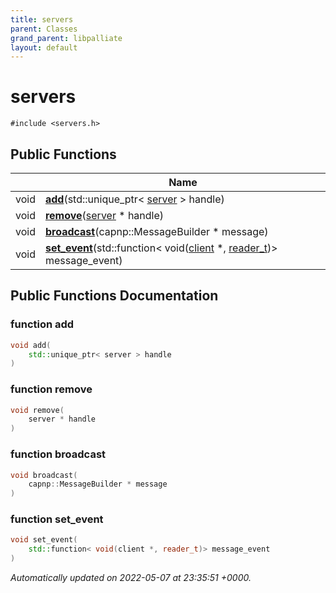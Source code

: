 ```yaml
---
title: servers
parent: Classes
grand_parent: libpalliate
layout: default
---
```


# servers






`#include <servers.h>`

## Public Functions

|                | Name           |
| -------------- | -------------- |
| void | **[add](/libpalliate/generated/Classes/classservers#function-add)**(std::unique_ptr< [server](/libpalliate/generated/Classes/classtransport_1_1server) > handle) |
| void | **[remove](/libpalliate/generated/Classes/classservers#function-remove)**([server](/libpalliate/generated/Classes/classtransport_1_1server) * handle) |
| void | **[broadcast](/libpalliate/generated/Classes/classservers#function-broadcast)**(capnp::MessageBuilder * message) |
| void | **[set_event](/libpalliate/generated/Classes/classservers#function-set-event)**(std::function< void([client](/libpalliate/generated/Classes/classtransport_1_1client) *, [reader_t](/libpalliate/generated/Namespaces/namespacetransport#using-reader-t))> message_event) |

## Public Functions Documentation

### function add

```cpp
void add(
    std::unique_ptr< server > handle
)
```


### function remove

```cpp
void remove(
    server * handle
)
```


### function broadcast

```cpp
void broadcast(
    capnp::MessageBuilder * message
)
```


### function set_event

```cpp
void set_event(
    std::function< void(client *, reader_t)> message_event
)
```



_Automatically updated on 2022-05-07 at 23:35:51 +0000._